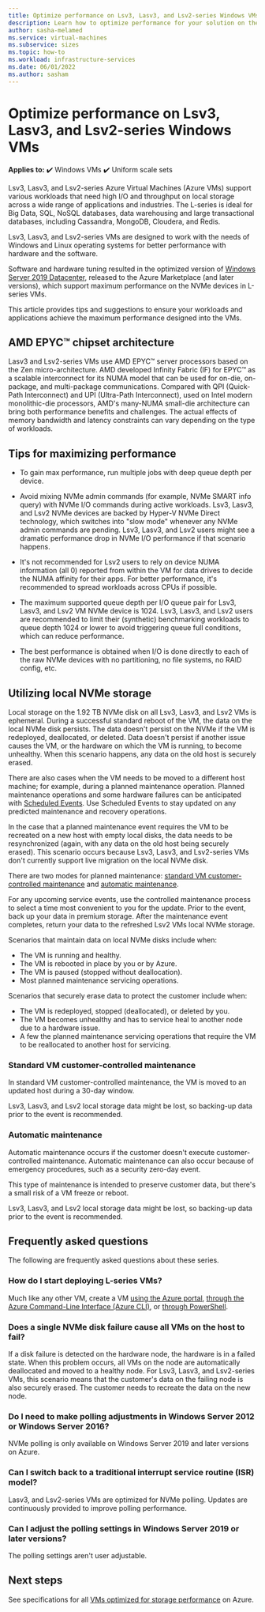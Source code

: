 ```yaml
--- 
title: Optimize performance on Lsv3, Lasv3, and Lsv2-series Windows VMs
description: Learn how to optimize performance for your solution on the Lsv2-series Windows virtual machines (VMs) on Azure.
author: sasha-melamed 
ms.service: virtual-machines 
ms.subservice: sizes 
ms.topic: how-to 
ms.workload: infrastructure-services 
ms.date: 06/01/2022
ms.author: sasham 
--- 
```

# Optimize performance on Lsv3, Lasv3, and Lsv2-series Windows VMs

**Applies to:** :heavy_check_mark: Windows VMs :heavy_check_mark: Uniform scale sets 

Lsv3, Lasv3, and Lsv2-series Azure Virtual Machines (Azure VMs) support various workloads that need high I/O and throughput on local storage across a wide range of applications and industries. The L-series is ideal for Big Data, SQL, NoSQL databases, data warehousing and large transactional databases, including Cassandra, MongoDB, Cloudera, and Redis. 

Lsv3, Lasv3, and Lsv2-series VMs are designed to work with the needs of Windows and Linux operating systems for better performance with hardware and the software.  

Software and hardware tuning resulted in the optimized version of [Windows Server 2019 Datacenter](https://www.microsoft.com/cloud-platform/windows-server-pricing), released to the Azure Marketplace (and later versions), which support maximum performance on the NVMe devices in L-series VMs. 

This article provides tips and suggestions to ensure your workloads and applications achieve the maximum performance designed into the VMs. 

## AMD EPYC&trade; chipset architecture 

Lasv3 and Lsv2-series VMs use AMD EPYC&trade; server processors based on the Zen micro-architecture. AMD developed Infinity Fabric (IF) for EPYC&trade; as a scalable interconnect for its NUMA model that can be  used for on-die, on-package, and multi-package communications. Compared with QPI (Quick-Path Interconnect) and UPI (Ultra-Path Interconnect), used on Intel modern monolithic-die processors, AMD's many-NUMA small-die architecture can bring both performance benefits and challenges. The actual effects of memory bandwidth and latency constraints can vary depending on the type of workloads. 

## Tips for maximizing performance 

- To gain max performance, run multiple jobs with deep queue depth per device. 

- Avoid mixing NVMe admin commands (for example, NVMe SMART info query) with NVMe I/O commands during active workloads. Lsv3, Lasv3, and Lsv2 NVMe devices are backed by Hyper-V NVMe Direct technology, which switches into "slow mode" whenever any NVMe admin commands are pending. Lsv3, Lasv3, and Lsv2 users might see a dramatic performance drop in NVMe I/O performance if that scenario happens. 

- It's not recommended for Lsv2 users to rely on device NUMA information (all 0) reported from within the VM for data drives to decide the NUMA affinity for their apps. For better performance, it's recommended to spread workloads across CPUs if possible. 

- The maximum supported queue depth per I/O queue pair for Lsv3, Lasv3, and Lsv2 VM NVMe device is 1024. Lsv3, Lasv3, and Lsv2 users are recommended to limit their (synthetic) benchmarking workloads to queue depth 1024 or lower to avoid triggering queue full conditions, which can reduce performance. 

- The best performance is obtained when I/O is done directly to each of the raw NVMe devices with no partitioning, no file systems, no RAID config, etc. 
## Utilizing local NVMe storage 

Local storage on the 1.92 TB NVMe disk on all Lsv3, Lasv3, and Lsv2 VMs is ephemeral. During a successful standard reboot of the VM, the data on the local NVMe disk persists. The data doesn't persist on the NVMe if the VM is redeployed, deallocated, or deleted. Data doesn't persist if another issue causes the VM, or the hardware on which the VM is running, to become unhealthy. When this scenario happens, any data on the old host is securely erased. 

There are also cases when the VM needs to be moved to a different host machine; for example, during a planned maintenance operation. Planned maintenance operations and some hardware failures can be anticipated with [Scheduled Events](scheduled-events.md). Use Scheduled Events to stay updated on any predicted maintenance and recovery operations. 

In the case that a planned maintenance event requires the VM to be recreated on a new host with empty local disks, the data needs to be resynchronized (again, with any data on the old host being securely erased). This scenario occurs because Lsv3, Lasv3, and Lsv2-series VMs don't currently support live migration on the local NVMe disk. 

There are two modes for planned maintenance: [standard VM customer-controlled maintenance](#standard-vm-customer-controlled-maintenance) and [automatic maintenance](#automatic-maintenance).

For any upcoming service events, use the controlled maintenance process to select a time most convenient to you for the update. Prior to the event, back up your data in premium storage. After the maintenance event completes, return your data to the refreshed Lsv2 VMs local NVMe storage. 

Scenarios that maintain data on local NVMe disks include when: 

- The VM is running and healthy. 
- The VM is rebooted in place by you or by Azure. 
- The VM is paused (stopped without deallocation). 
- Most planned maintenance servicing operations. 

Scenarios that securely erase data to protect the customer include when: 

- The VM is redeployed, stopped (deallocated), or deleted by you. 
- The VM becomes unhealthy and has to service heal to another node due to a hardware issue. 
- A few the planned maintenance servicing operations that require the VM to be reallocated to another host for servicing. 

### Standard VM customer-controlled maintenance 

In standard VM customer-controlled maintenance, the VM is moved to an updated host during a 30-day window. 

Lsv3, Lasv3, and Lsv2 local storage data might be lost, so backing-up data prior to the event is recommended. 

### Automatic maintenance 

Automatic maintenance occurs if the customer doesn't execute customer-controlled maintenance. Automatic maintenance can also occur because of emergency procedures, such as a security zero-day event. 

This type of maintenance is intended to preserve customer data, but there's a small risk of a VM freeze or reboot. 

Lsv3, Lasv3, and Lsv2 local storage data might be lost, so backing-up data prior to the event is recommended. 

## Frequently asked questions 

The following are frequently asked questions about these series.

### How do I start deploying L-series VMs?   

Much like any other VM, create a VM [using the Azure portal](quick-create-portal.md), [through the Azure Command-Line Interface (Azure CLI)](quick-create-cli.md), or [through PowerShell](quick-create-powershell.md).

### Does a single NVMe disk failure cause all VMs on the host to fail? 

If a disk failure is detected on the hardware node, the hardware is in a failed state. When this problem occurs, all VMs on the node are automatically deallocated and moved to a healthy node. For Lsv3, Lasv3, and Lsv2-series VMs, this scenario means that the customer's data on the failing node is also securely erased. The customer needs to recreate the data on the new node. 

### Do I need to make polling adjustments in Windows Server 2012 or Windows Server 2016?   

NVMe polling is only available on Windows Server 2019 and later versions on Azure.   

### Can I switch back to a traditional interrupt service routine (ISR) model? 

Lasv3, and Lsv2-series VMs are optimized for NVMe polling. Updates are continuously provided to improve polling performance. 

### Can I adjust the polling settings in Windows Server 2019 or later versions?

The polling settings aren't user adjustable. 

## Next steps 

See specifications for all [VMs optimized for storage performance](../sizes-storage.md) on Azure.
